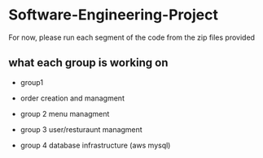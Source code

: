 # Software-Engineering-Project

For now, please run each segment of the code from the zip files provided


## what each group is working on


* group1
* order creation and managment


* group 2
menu managment

* group 3 
user/resturaunt managment

* group 4 
database infrastructure (aws mysql)

